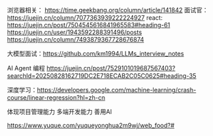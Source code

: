浏览器相关： https://time.geekbang.org/column/article/141842
面试官： https://juejin.cn/column/7077363939222224927
react: https://juejin.cn/post/7504545616841965583#heading-61
https://juejin.cn/user/1943592288391496/posts
https://juejin.cn/column/7493879367728676874

大模型面试：https://github.com/km1994/LLMs_interview_notes

AI Agent 编程 https://juejin.cn/post/7529101019687567403?searchId=20250828162719DC2E718ECAB2C05C0625#heading-35

深度学习：https://developers.google.com/machine-learning/crash-course/linear-regression?hl=zh-cn

体现项目管理能力
多端开发能力
善用AI

https://www.yuque.com/yuqueyonghua2m9wj/web_food?#
